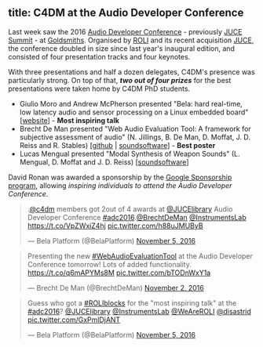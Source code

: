 title: C4DM at the Audio Developer Conference
------------

Last week saw the 2016 [Audio Developer Conference](https://www.juce.com/adc-2016) - previously [JUCE Summit](http://www.brechtdeman.com/blog/juce-summit-2015.html) - at [Goldsmiths](http://goldsmiths.ac.uk). Organised by [ROLI](http://roli.com) and its recent acquisition [JUCE](https://www.juce.com), the conference doubled in size since last year's inaugural edition, and consisted of four presentation tracks and four keynotes. 

With three presentations and half a dozen delegates, C4DM's presence was particularly strong. 
On top of that, ***two out of four prizes*** for the best presentations were taken home by C4DM PhD students. 

* Giulio Moro and Andrew McPherson presented "Bela: hard real-time, low latency audio and sensor processing on a Linux embedded board" [[website](http://bela.io)] - **Most inspiring talk**
* Brecht De Man presented "Web Audio Evaluation Tool: A framework for subjective assessment of audio" (N. Jillings, B. De Man, D. Moffat, J. D. Reiss and R. Stables) [[github](http://github.com/BrechtDeMan/WebAudioEvaluationTool/) | [soundsoftware](https://code.soundsoftware.ac.uk/projects/webaudioevaluationtool)] - **Best poster**
* Lucas Mengual presented "Modal Synthesis of Weapon Sounds" (L. Mengual, D. Moffat and J. D. Reiss) [[soundsoftware](https://code.soundsoftware.ac.uk/projects/modal-synthesis-of-weapon-sounds)]

David Ronan was awarded a sponsorship by the [Google Sponsorship program](https://www.juce.com/adc-2016#google-sponsorship), allowing *inspiring individuals to attend the Audio Developer Conference*. 

<blockquote class="twitter-tweet" data-lang="en"><p lang="en" dir="ltr">.<a href="https://twitter.com/c4dm">@c4dm</a> members got 2out of 4 awards at <a href="https://twitter.com/JUCElibrary">@JUCElibrary</a> Audio Developer Conference <a href="https://twitter.com/hashtag/adc2016?src=hash">#adc2016</a>.<a href="https://twitter.com/BrechtDeMan">@BrechtDeMan</a> <a href="https://twitter.com/InstrumentsLab">@InstrumentsLab</a> <a href="https://t.co/VpZWxiZ4hj">https://t.co/VpZWxiZ4hj</a> <a href="https://t.co/h88uJMUByB">pic.twitter.com/h88uJMUByB</a></p>&mdash; Bela Platform (@BelaPlatform) <a href="https://twitter.com/BelaPlatform/status/794935395255549952">November 5, 2016</a></blockquote> <script async src="//platform.twitter.com/widgets.js" charset="utf-8"></script>

<blockquote class="twitter-tweet" data-lang="en"><p lang="en" dir="ltr">Presenting the new <a href="https://twitter.com/hashtag/WebAudioEvaluationTool?src=hash">#WebAudioEvaluationTool</a> at the Audio Developer Conference tomorrow! Lots of added functionality. <a href="https://t.co/q6mAPYMs8M">https://t.co/q6mAPYMs8M</a> <a href="https://t.co/bTODnWxY1a">pic.twitter.com/bTODnWxY1a</a></p>&mdash; Brecht De Man (@BrechtDeMan) <a href="https://twitter.com/BrechtDeMan/status/793808031675015168">November 2, 2016</a></blockquote> <script async src="//platform.twitter.com/widgets.js" charset="utf-8"></script>

<blockquote class="twitter-tweet" data-lang="en"><p lang="en" dir="ltr">Guess who got a <a href="https://twitter.com/hashtag/ROLIblocks?src=hash">#ROLIblocks</a> for the &quot;most inspiring talk&quot; at the <a href="https://twitter.com/hashtag/adc2016?src=hash">#adc2016</a>? <a href="https://twitter.com/JUCElibrary">@JUCElibrary</a> <a href="https://twitter.com/InstrumentsLab">@InstrumentsLab</a> <a href="https://twitter.com/WeAreROLI">@WeAreROLI</a> <a href="https://twitter.com/disastrid">@disastrid</a> <a href="https://t.co/GxPmlDjANT">pic.twitter.com/GxPmlDjANT</a></p>&mdash; Bela Platform (@BelaPlatform) <a href="https://twitter.com/BelaPlatform/status/794724747082866688">November 5, 2016</a></blockquote> <script async src="//platform.twitter.com/widgets.js" charset="utf-8"></script>

<div class="github-card" data-github="BrechtDeMan/WebAudioEvaluationTool" data-width="400" data-height="" data-theme="default"></div>
<script src="//cdn.jsdelivr.net/github-cards/latest/widget.js"></script>

<div class="github-card" data-github="BelaPlatform/Bela" data-width="400" data-height="" data-theme="default"></div>
<script src="//cdn.jsdelivr.net/github-cards/latest/widget.js"></script>
